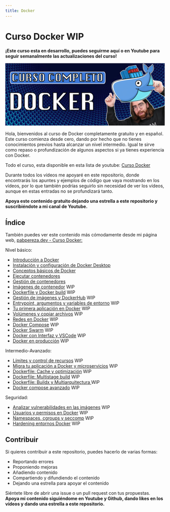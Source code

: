 ```yaml
---
title: Docker
---
```


# Curso Docker WIP

**¡Este curso esta en desarrollo, puedes seguirme aquí o en Youtube para seguir semanalmente las actualizaciones del curso!**

![](img/banner_docker.png)

Hola, bienvenidos al curso de Docker completamente gratuito y en español. Este curso comienza desde cero, dando por hecho que no tienes conocimientos previos hasta alcanzar un nivel intermedio. Igual te sirve como repaso o profundización de algunos aspectos si ya tienes experiencia con Docker.

Todo el curso, esta disponible en esta lista de youtube: [Curso Docker](https://www.youtube.com/playlist?list=PLQhxXeq1oc2n7YnjRhq7qVMzZWtDY7Zz0)

Durante todos los vídeos me apoyaré en este repositorio, donde encontrarás los apuntes y ejemplos de código que vaya mostrando en los vídeos, por lo que también podrías seguirlo sin necesidad de ver los vídeos, aunque en estas entradas no se profundizará tanto.

**Apoya este contenido gratuito dejando una estrella a este repositorio y suscribiéndote a mi canal de Youtube.**


## Índice
También puedes ver este contenido más cómodamente desde mi página web, [pabpereza.dev - Curso Docker:](https://pabpereza.dev/docs/cursos/)

Nivel básico:
* [Introducción a Docker](1.Introduccion.md)
* [Instalación y configuración de Docker Desktop](2.Instalacion.md) 
* [Conceptos básicos de Docker](3.Conceptos_basicos.md)
* [Ejecutar contenedores](4.Ejecutar_un_contenedor.md)
* [Gestión de contenedores](5.Gestion_de_contenedores.md) 
* [Imágenes de contenedor](6.Imagenes.md) WIP
* [Dockerfile y Docker build](7.Dockerfile_dockerbuild.md) WIP
* [Gestión de imágenes y DockerHub](8.Gestion_imagenes.md) WIP
* [Entrypoint, argumentos y variables de entorno](9.Entrypoint_argumentos_variables_entorno.md) WIP
* [Tu primera aplicación en Docker](#tu-primera-aplicación) WIP
* [Volúmenes y copiar archivos](#volumenes-copiar-archivos) WIP
* [Redes en Docker](#redes-en-docker) WIP
* [Docker Compose](#docker-compose) WIP
* [Docker Swarm](#docker-swarm) WIP
* [Docker con Interfaz y VSCode](#docker-en-producción) WIP
* [Docker en producción](#docker-en-producción) WIP

Intermedio-Avanzado:
* [Límites y control de recursos](#límites-y-control-de-recursos) WIP
* [Migra tu aplicación a Docker y microservicios](#migra-tu-aplicación) WIP
* [Dockerfile: Cache y optimización](#dockerfile-cache) WIP
* [Dockerfile: Multistage build](#dockerfile-multistage-build) WIP
* [Dockerfile: Buildx y Multiarquitectura ](#dockerfile-buildkit) WIP
* [Docker compose avanzado](#docker-compose-avanzado) WIP

Seguridad:
* [Analizar vulnerabilidades en las imágenes](#seguridad-imágenes) WIP
* [Usuarios y permisos en Docker](#usuarios-permisos) WIP
* [Namespaces, cgroups y seccomp](#namespaces-cgroups-seccomp) WIP
* [Hardening entornos Docker](#hardening-docker) WIP



## Contribuir
Si quieres contribuir a este repositorio, puedes hacerlo de varias formas:
* Reportando errores
* Proponiendo mejoras
* Añadiendo contenido 
* Compartiendo y difundiendo el contenido
* Dejando una estrella para apoyar el contenido
  
Siéntete libre de abrir una issue o un pull request con tus propuestas. **Apoya mi contenido siguiéndome en Youtube y Github, dando likes en los vídeos y dando una estrella a este repositorio.**

